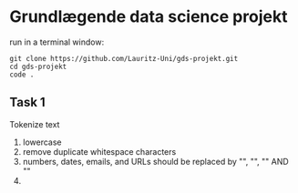 # Grundlægende data science projekt

run in a terminal window:
```
git clone https://github.com/Lauritz-Uni/gds-projekt.git
cd gds-projekt
code .
```

## Task 1

Tokenize text
1) lowercase
2) remove duplicate whitespace characters
3) numbers, dates, emails, and URLs should be replaced by "<NUM>", "<DATE>", "<EMAIL>" AND "<URL>"
4) 
